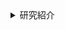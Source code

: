 <details>
<summary>研究紹介</summary>

## 👦 自己紹介

- 💻 流体の流れを数値的にシミュレートする研究をしています．海洋の波や流れの計算に興味が湧き，研究を始めました．
- 🛠️ 大学院ではスペクトル法を使っていましたが，現在は**境界要素法**と**粒子法**を用いたソフトウェア開発を行っています

理論にも興味があるのですが，何よりもまず現実の現象をシミュレートすることができるソフトウェアを開発したいと思っています．
PCはMacを使っていて，学生にもMacを使ってもらっています．たまに計算でLinuxも使います．

## 🚢 研究と開発

[浮体式洋上風力発電](https://en.wikipedia.org/wiki/Floating_wind_turbine)に関する研究を行っています．
現在の目標は，多くの浮体を含めウィンドファーム全領域をシミュレートする実用的なソフトウェアを開発することです．

### 境界要素法を使った浮体動揺解析ソフト

* 説明 : 境界要素法は，流体の運動方程式を流体境界上で解く手法です 
* 使用言語 : [C++](https://en.wikipedia.org/wiki/C%2B%2B), [python](https://www.python.org/) 
* リンク : [build_bem](https://github.com/tomoakihirakawa/cpp/blob/main/builds/build_bem/README.md) 

<table style="border-collapse:collapse;border:2;cellspacing:5;cellpadding:5;float:right;">
<tr>
<td>
<img src="sample0.gif" width="220px" alt="Sample 0 Image">
</td>
<td>
<img src="sample1.gif" width="220px" alt="Sample 1 Image">
</td>
</tr>
</table>


### 粒子法を使った流体物体相互作用解析ソフト

* 説明 : 粒子法は，粒子の集まりで流体を表現し，流体の運動方程式を解く手法です
* 使用言語 : [C++](https://en.wikipedia.org/wiki/C%2B%2B), [python](https://www.python.org/) 
* リンク : [build_sph](https://github.com/tomoakihirakawa/cpp/blob/main/builds/build_sph/README.md)

## 👩‍💻 数値解析を中心とした研究の魅力

基本的な**数値解析手法**は，数学とプログラミングを組み合わせ，以下の様な問題を解くものです．
既に多くの手法が開発されており，学ぶことがとても多いです．

<table border="1" cellspacing="0" cellpadding="0" width="200" align="center">
<tr>
<td><a href="https://github.com/tomoakihirakawa/cpp/blob/main/builds/build_intepolation/README.md">関数近似/補間</a></td>
<td>←関数の微分</td>
<td><a href="https://github.com/tomoakihirakawa/cpp/blob/main/builds/build_integration/README.md">関数の積分</a></td>
<td><a href="https://github.com/tomoakihirakawa/cpp/blob/main/builds/build_root_finding/README.md">方程式の根を求める</a></td>
<td><a href="https://github.com/tomoakihirakawa/cpp/blob/main/builds/build_eigen_value/README.md">固有値問題の解法</a></td>
</tr>

<tr>
<td><a href="https://github.com/tomoakihirakawa/cpp/blob/main/builds/build_system_of_linear_eqs/README.md">線形方程式の解法</a>
<td><a href="https://github.com/tomoakihirakawa/cpp/blob/main/builds/build_ODE/README.md">常微分方程式の解法</a></td>
<td>偏微分方程式の解法</td>
<td><a href="https://github.com/tomoakihirakawa/cpp/blob/main/builds/build_Network/README.md">幾何学（格子生成/データ構造）</a>
</td>
</tr>
</table>

以上の問題は，あらゆる分野で見られるため，数値解析手法を学ぶことはとても有用です．

この数値解析手法を組み合わせ，物理現象を表す力学の方程式解くことで，現象をシミュレートすることができます．

曖昧な理解のままで行なったシミュレーションの結果は，実際の現象と大きく異なることが多いです．
そのため，力学・数学・プログラミングの正確な理解がこの研究を行う上で重要です．
反対に言えば，この研究を通して，力学・数学・プログラミングを正確に学んでいくことができます．
私にとって，これがこの研究の魅力です．

<!-- ## ✉️ 連絡先

- 📧 Email: hirakawa`at`gipc.akita-u.ac.jp
- 🌐 Website: [秋田大学研究者総覧](https://akitauinfo.akita-u.ac.jp/html/100000862_ja.html?k=%E5%B9%B3%E5%B7%9D), [researchmap](https://researchmap.jp/tomoakihirakawa) -->

</details>